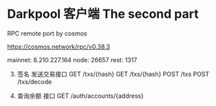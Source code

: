

# Darkpool 客户端 The second part

RPC remote port by cosmos

https://cosmos.network/rpc/v0.38.3


mainnet: 8.210.227.164
node: 26657
rest: 1317


3. 签名 发送交易接口
GET /txs/{hash}
GET /txs/{hash}
POST /txs
POST /txs/decode


2. 查询余额 接口
GET /auth/accounts/{address}
